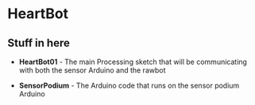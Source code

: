 HeartBot
========

## Stuff in here
- **HeartBot01** - The main Processing sketch that will be communicating with both the sensor Arduino and the rawbot

- **SensorPodium** - The Arduino code that runs on the sensor podium Arduino